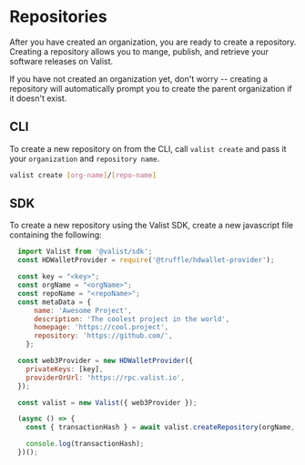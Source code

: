 # Repositories

After you have created an organization, you are ready to create a repository. Creating a repository allows you to mange, publish, and retrieve your software releases on Valist.

If you have not created an organization yet, don't worry -- creating a repository will automatically prompt you to create the parent organization if it doesn't exist.

## CLI

To create a new repository on from the CLI, call `valist create` and pass it your `organization` and `repository name`.

```bash
valist create [org-name]/[repo-name]
```

## SDK

To create a new repository using the Valist SDK, create a new javascript file containing the following:

```javascript
  import Valist from '@valist/sdk';
  const HDWalletProvider = require('@truffle/hdwallet-provider');

  const key = "<key>";
  const orgName = "<orgName>";
  const repoName = "<repoName>";
  const metaData = {
      name: 'Awesome Project',
      description: 'The coolest project in the world',
      homepage: 'https://cool.project',
      repository: 'https://github.com/',
    };

  const web3Provider = new HDWalletProvider({
    privateKeys: [key],
    providerOrUrl: 'https://rpc.valist.io',
  });

  const valist = new Valist({ web3Provider });

  (async () => {
    const { transactionHash } = await valist.createRepository(orgName, repoName, metaData);

    console.log(transactionHash);
  })();
```
